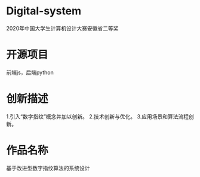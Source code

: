 # Digital-system
2020年中国大学生计算机设计大赛安徽省二等奖
# 开源项目
前端js，后端python
# 创新描述
1.引入“数字指纹”概念并加以创新。
2.技术创新与优化。
3.应用场景和算法流程创新。
# 作品名称
基于改进型数字指纹算法的系统设计
